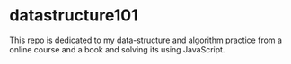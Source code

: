 # datastructure101
This repo is dedicated to my data-structure and algorithm practice from a online course and a book and solving its using JavaScript.
